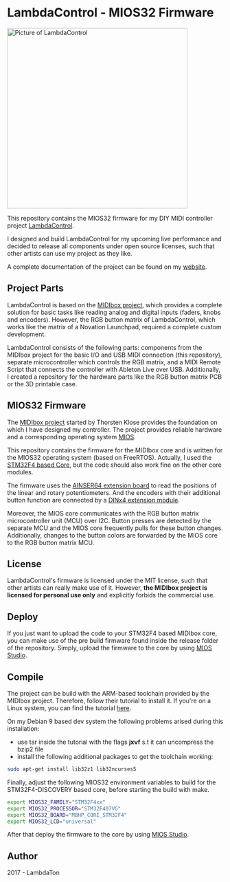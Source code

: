 # LambdaControl - MIOS32 Firmware

<img src="https://www.lambdaton.de/images/github/lambdacontrol.jpg" alt="Picture of LambdaControl" width="420">

This repository contains the MIOS32 firmware for my DIY MIDI controller project [LambdaControl](https://www.lambdaton.de/diy-hardware/lambda-control/). 

I designed and build LambdaControl for my upcoming live performance and decided to release all components under open source licenses, such that other artists can use my project as they like.

A complete documentation of the project can be found on my [website](https://www.lambdaton.de/diy-hardware/lambda-control/).

## Project Parts
LambdaControl is based on the [MIDIbox project](http://www.ucapps.de/), which provides a complete solution for basic tasks like reading analog and digital inputs (faders, knobs and encoders). However, the RGB button matrix of LambdaControl, which works like the matrix of a Novation Launchpad, required a complete custom development.

LambdaControl consists of the following parts: components from the MIDIbox project for the basic I/O and USB MIDI connection (this repository), separate microcontroller which controls the RGB matrix, and a MIDI Remote Script that connects the controller with Ableton Live over USB. Additionally, I created a repository for the hardware parts like the RGB button matrix PCB or the 3D printable case.

## MIOS32 Firmware
The [MIDIbox project](http://www.ucapps.de/) started by Thorsten Klose provides the foundation on which I have designed my controller. The project provides reliable hardware and a corresponding operating system [MIOS](http://www.ucapps.de/mios32_download.html).

This repository contains the firmware for the MIDIbox core and is written for the MIOS32 operating system (based on FreeRTOS). Actually, I used the [STM32F4 based Core](http://www.ucapps.de/mbhp_core_stm32f4.html), but the code should also work fine on the other core modules.

The firmware uses the [AINSER64 extension board](http://www.ucapps.de/mbhp_ainser64.html) to read the positions of the linear and rotary potentiometers. And the encoders with their additional button function are connected by a [DINx4 extension module](http://www.ucapps.de/mbhp_din.html).

Moreover, the MIOS core communicates with the RGB button matrix microcontroller unit (MCU) over I2C. Button presses are detected by the separate MCU and the MIOS core frequently pulls for these button changes. Additionally, changes to the button colors are forwarded by the MIOS core to the RGB button matrix MCU.

## License
LambdaControl's firmware is licensed under the MIT license, such that other artists can really make use of it. However, **the MIDIbox project is licensed for personal use only** and explicitly forbids the commercial use.

## Deploy
If you just want to upload the code to your STM32F4 based MIDIbox core, you can make use of the pre build firmware found inside the release folder of the repository. Simply, upload the firmware to the core by using [MIOS Studio](http://www.ucapps.de/mios_studio.html).

## Compile
The project can be build with the ARM-based toolchain provided by the MIDIbox project. Therefore, follow their tutorial to install it. If you're on a Linux system, you can find the tutorial [here](http://www.midibox.org/dokuwiki/doku.php?id=linux_mios32_toolchain_core).

On my Debian 9 based dev system the following problems arised during this installation:

 * use tar inside the tutorial with the flags **jxvf** s.t it can uncompress the bzip2 file
 * install the following additional packages to get the toolchain working:

```bash
sudo apt-get install lib32z1 lib32ncurses5
```

Finally, adjust the following MIOS32 environment variables to build for the STM32F4-DISCOVERY based core, before starting the build with make.
 
```bash
export MIOS32_FAMILY="STM32F4xx"
export MIOS32_PROCESSOR="STM32F407VG"
export MIOS32_BOARD="MBHP_CORE_STM32F4"
export MIOS32_LCD="universal"
```

After that deploy the firmware to the core by using [MIOS Studio](http://www.ucapps.de/mios_studio.html).

## Author

2017 - LambdaTon 
  
